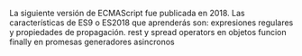 La siguiente versión de ECMAScript fue publicada en 2018. Las características de ES9 o ES2018 que aprenderás son: 
expresiones regulares y propiedades de propagación.
rest y spread operators en objetos
funcion finally en promesas
generadores asincronos
